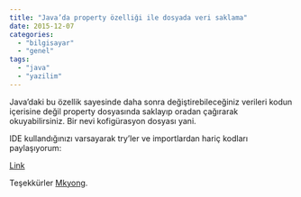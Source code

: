 ```yaml
---
title: "Java’da property özelliği ile dosyada veri saklama"
date: 2015-12-07
categories: 
  - "bilgisayar"
  - "genel"
tags: 
  - "java"
  - "yazilim"
---
```


Java’daki bu özellik sayesinde daha sonra değiştirebileceğiniz verileri kodun içerisine değil property dosyasında saklayıp oradan çağırarak okuyabilirsiniz. Bir nevi kofigürasyon dosyası yani.

IDE kullandığınızı varsayarak try’ler ve importlardan hariç kodları paylaşıyorum:

[Link](https://gist.github.com/suatatan/23b8745869f37a19b9fa)

Teşekkürler [Mkyong](http://www.mkyong.com/java/java-properties-file-examples/).
